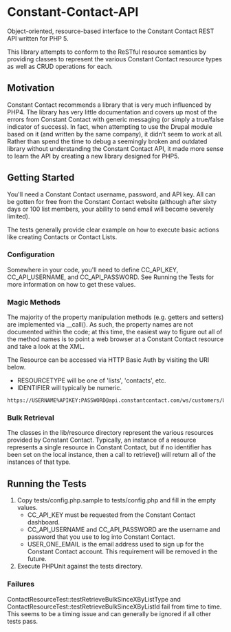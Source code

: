 Constant-Contact-API
====================

Object-oriented, resource-based interface to the Constant Contact REST API written for PHP 5.

This library attempts to conform to the ReSTful resource semantics by providing classes to represent the various Constant Contact resource types as well as CRUD operations for each.

Motivation
----------
Constant Contact recommends a library that is very much influenced by PHP4. The library has very little documentation and covers up most of the errors from Constant Contact with generic messaging (or simply a true/false indicator of success). In fact, when attempting to use the Drupal module based on it (and written by the same company), it didn't seem to work at all. Rather than spend the time to debug a seemingly broken and outdated library without understanding the Constant Contact API, it made more sense to learn the API by creating a new library designed for PHP5.

Getting Started
---------------

You'll need a Constant Contact username, password, and API key. All can be gotten for free from the Constant Contact website (although after sixty days or 100 list members, your ability to send email will become severely limited).

The tests generally provide clear example on how to execute basic actions like creating Contacts or Contact Lists.

### Configuration
Somewhere in your code, you'll need to define CC_API_KEY, CC_API_USERNAME, and CC_API_PASSWORD. See Running the Tests for more information on how to get these values.

### Magic Methods
The majority of the property manipulation methods (e.g. getters and setters) are implemented via __call(). As such, the property names are not documented within the code; at this time, the easiest way to figure out all of the method names is to point a web browser at a Constant Contact resource and take a look at the XML.

The Resource can be accessed via HTTP Basic Auth by visiting the URI below.
- RESOURCETYPE will be one of 'lists', 'contacts', etc.
- IDENTIFIER will typically be numeric.

```
https://USERNAME%APIKEY:PASSWORD@api.constantcontact.com/ws/customers/USERNAME/RESOURCETYPE/IDENTIFIER
```

### Bulk Retrieval
The classes in the lib/resource directory represent the various resources provided by Constant Contact. Typically, an instance of a resource represents a single resource in Constant Contact, but if no identifier has been set on the local instance, then a call to retrieve() will return all of the instances of that type.

Running the Tests
-----------------

1. Copy tests/config.php.sample to tests/config.php and fill in the empty values.
	- CC_API_KEY must be requested from the Constant Contact dashboard.
	- CC_API_USERNAME and CC_API_PASSWORD are the username and password that you use to log into Constant Contact.
	- USER_ONE_EMAIL is the email address used to sign up for the Constant Contact account.  This requirement will be removed in the future.
2. Execute PHPUnit against the tests directory.

### Failures
ContactResourceTest::testRetrieveBulkSinceXByListType and ContactResourceTest::testRetrieveBulkSinceXByListId fail from time to time. This seems to be a timing issue and can generally be ignored if all other tests pass.
